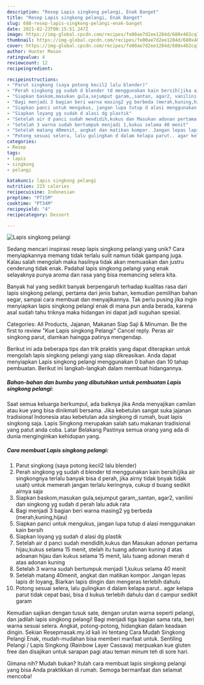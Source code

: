 ```yaml
---
description: "Resep Lapis singkong pelangi, Enak Banget"
title: "Resep Lapis singkong pelangi, Enak Banget"
slug: 688-resep-lapis-singkong-pelangi-enak-banget
date: 2021-02-23T00:15:51.247Z
image: https://img-global.cpcdn.com/recipes/fe00ae7d2ee1284d/680x482cq70/lapis-singkong-pelangi-foto-resep-utama.jpg
thumbnail: https://img-global.cpcdn.com/recipes/fe00ae7d2ee1284d/680x482cq70/lapis-singkong-pelangi-foto-resep-utama.jpg
cover: https://img-global.cpcdn.com/recipes/fe00ae7d2ee1284d/680x482cq70/lapis-singkong-pelangi-foto-resep-utama.jpg
author: Hunter Mason
ratingvalue: 4
reviewcount: 12
recipeingredient:

recipeinstructions:
- "Parut singkong (saya potong kecil2 lalu blender)"
- "Perah singkong yg sudah d blender td menggunakan kain bersih(jika air singkongnya terlalu banyak bisa d perah, jika airny tidak bnyak tidak usah) untuk memerah jangan terlalu keringnya, cukup d buang sedikit airnya saja"
- "Siapkan baskom,masukan gula,sejumput garam,,santan, agar2, vanilini dan singkong yg sudah d perah lalu aduk rata"
- "Bagi menjadi 3 bagian beri warna masing2 yg berbeda (merah,kuning,hijau)"
- "Siapkan panci untuk mengukus, jangan lupa tutup d alasi menggunakan kain bersih"
- "Siapkan loyang yg sudah d alasi dg plastik"
- "Setelah air d panci sudah mendidih,kukus dan Masukan adonan pertama hijau,kukus selama 15 menit, stelah itu tuang adonan kuning d atas adoanan hijau dan kukus selama 15 menit, lalu tuang adonan merah d atas adonan kuning"
- "Setelah 3 warna sudah bertumpuk menjadi 1,kukus selama 40 menit"
- "Setelah matang 40menit, angkat dan matikan kompor. Jangan lepas lapis dr loyang, Biarkan lapis dingin dan mengeras terlebih dahulu"
- "Potong sesuai selera, lalu gulingkan d dalam kelapa parut.. agar kelapa parut tidak cepat basi, bisa d kukus terlebih dahulu dan d campur sedikit garam"
categories:
- Resep
tags:
- lapis
- singkong
- pelangi

katakunci: lapis singkong pelangi 
nutrition: 223 calories
recipecuisine: Indonesian
preptime: "PT15M"
cooktime: "PT34M"
recipeyield: "4"
recipecategory: Dessert

---
```



![Lapis singkong pelangi](https://img-global.cpcdn.com/recipes/fe00ae7d2ee1284d/680x482cq70/lapis-singkong-pelangi-foto-resep-utama.jpg)

Sedang mencari inspirasi resep lapis singkong pelangi yang unik? Cara menyiapkannya memang tidak terlalu sulit namun tidak gampang juga. Kalau salah mengolah maka hasilnya tidak akan memuaskan dan justru cenderung tidak enak. Padahal lapis singkong pelangi yang enak selayaknya punya aroma dan rasa yang bisa memancing selera kita.

Banyak hal yang sedikit banyak berpengaruh terhadap kualitas rasa dari lapis singkong pelangi, pertama dari jenis bahan, kemudian pemilihan bahan segar, sampai cara membuat dan menyajikannya. Tak perlu pusing jika ingin menyiapkan lapis singkong pelangi enak di mana pun anda berada, karena asal sudah tahu triknya maka hidangan ini dapat jadi suguhan spesial.

Categories: All Products, Jajanan, Makanan Siap Saji &amp; Minuman. Be the first to review &#34;Kue Lapis singkong Pelangi&#34; Cancel reply. Peras air singkong parut, diamkan haingga patinya mengendap.


Berikut ini ada beberapa tips dan trik praktis yang dapat diterapkan untuk mengolah lapis singkong pelangi yang siap dikreasikan. Anda dapat menyiapkan Lapis singkong pelangi menggunakan 0 bahan dan 10 tahap pembuatan. Berikut ini langkah-langkah dalam membuat hidangannya.

<!--inarticleads1-->

##### Bahan-bahan dan bumbu yang dibutuhkan untuk pembuatan Lapis singkong pelangi:



Saat semua keluarga berkumpul, ada baiknya jika Anda menyajikan camilan atau kue yang bisa dinikmati bersama. Jika kebetulan sangat suka jajanan tradisional Indonesia atau kebetulan ada singkong di rumah, buat lapis singkong saja. Lapis Singkong merupakan salah satu makanan tradisional yang patut anda coba. Latar Belakang Pastinya semua orang yang ada di dunia menginginkan kehidupan yang. 

<!--inarticleads2-->

##### Cara membuat Lapis singkong pelangi:

1. Parut singkong (saya potong kecil2 lalu blender)
1. Perah singkong yg sudah d blender td menggunakan kain bersih(jika air singkongnya terlalu banyak bisa d perah, jika airny tidak bnyak tidak usah) untuk memerah jangan terlalu keringnya, cukup d buang sedikit airnya saja
1. Siapkan baskom,masukan gula,sejumput garam,,santan, agar2, vanilini dan singkong yg sudah d perah lalu aduk rata
1. Bagi menjadi 3 bagian beri warna masing2 yg berbeda (merah,kuning,hijau)
1. Siapkan panci untuk mengukus, jangan lupa tutup d alasi menggunakan kain bersih
1. Siapkan loyang yg sudah d alasi dg plastik
1. Setelah air d panci sudah mendidih,kukus dan Masukan adonan pertama hijau,kukus selama 15 menit, stelah itu tuang adonan kuning d atas adoanan hijau dan kukus selama 15 menit, lalu tuang adonan merah d atas adonan kuning
1. Setelah 3 warna sudah bertumpuk menjadi 1,kukus selama 40 menit
1. Setelah matang 40menit, angkat dan matikan kompor. Jangan lepas lapis dr loyang, Biarkan lapis dingin dan mengeras terlebih dahulu
1. Potong sesuai selera, lalu gulingkan d dalam kelapa parut.. agar kelapa parut tidak cepat basi, bisa d kukus terlebih dahulu dan d campur sedikit garam


Kemudian sajikan dengan tusuk sate, dengan urutan warna seperti pelangi, dan jadilah lapis singkong pelangi! Bagi menjadi tiga bagian sama rata, beri warna sesuai selera. Angkat, potong-potong, hidangkan dalam keadaan dingin. Sekian Resepmasak.my.id kali ini tentang Cara Mudah Singkong Pelangi Enak, mudah-mudahan bisa memberi manfaat untuk. Sentiling Pelangi / Lapis Singkong (Rainbow Layer Cassava) merpuakan kue gluten free dan disajikan untuk sarapan pagi atau teman minum teh di sore hari. 

Gimana nih? Mudah bukan? Itulah cara membuat lapis singkong pelangi yang bisa Anda praktikkan di rumah. Semoga bermanfaat dan selamat mencoba!

